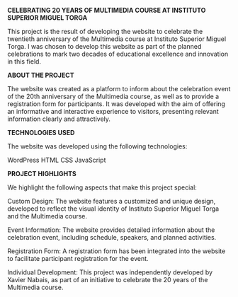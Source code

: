 **CELEBRATING 20 YEARS OF MULTIMEDIA COURSE AT INSTITUTO SUPERIOR MIGUEL TORGA**

This project is the result of developing the website to celebrate the twentieth anniversary of the Multimedia course at Instituto Superior Miguel Torga. I was chosen to develop this website as part of the planned celebrations to mark two decades of educational excellence and innovation in this field.

**ABOUT THE PROJECT**

The website was created as a platform to inform about the celebration event of the 20th anniversary of the Multimedia course, as well as to provide a registration form for participants. It was developed with the aim of offering an informative and interactive experience to visitors, presenting relevant information clearly and attractively.

**TECHNOLOGIES USED**

The website was developed using the following technologies:

WordPress
HTML
CSS
JavaScript

**PROJECT HIGHLIGHTS**

We highlight the following aspects that make this project special:

Custom Design: The website features a customized and unique design, developed to reflect the visual identity of Instituto Superior Miguel Torga and the Multimedia course.

Event Information: The website provides detailed information about the celebration event, including schedule, speakers, and planned activities.

Registration Form: A registration form has been integrated into the website to facilitate participant registration for the event.

Individual Development: This project was independently developed by Xavier Nabais, as part of an initiative to celebrate the 20 years of the Multimedia course.
